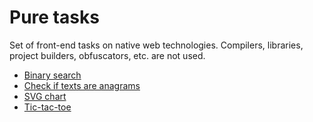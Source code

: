 # Pure tasks

Set of front-end tasks on native web technologies.
Compilers, libraries, project builders, obfuscators, etc. are not used.

* [Binary search](https://derfex.github.io/pure-tasks/binary-search/test)
* [Check if texts are anagrams](https://derfex.github.io/pure-tasks/check-if-texts-are-anagrams)
* [SVG chart](https://derfex.github.io/pure-tasks/svg-chart)
* [Tic-tac-toe](https://derfex.github.io/pure-tasks/tic-tac-toe)
